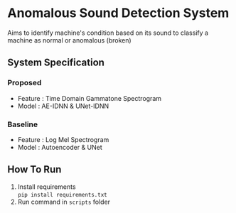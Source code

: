 # Anomalous Sound Detection System
Aims to identify machine's condition based on its sound to classify a machine as normal or anomalous (broken)

## System Specification

### Proposed
- Feature : Time Domain Gammatone Spectrogram
- Model : AE-IDNN & UNet-IDNN

### Baseline
- Feature : Log Mel Spectrogram
- Model : Autoencoder & UNet

## How To Run
1. Install requirements </br>
```pip install requirements.txt```
2. Run command in ```scripts``` folder